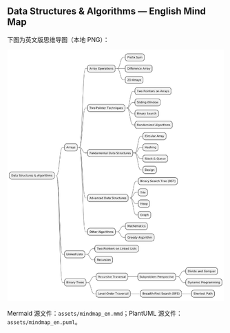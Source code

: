 ## Data Structures & Algorithms — English Mind Map

下图为英文版思维导图（本地 PNG）：

![English Mind Map](assets/mindmap_en.png)

Mermaid 源文件：`assets/mindmap_en.mmd`；PlantUML 源文件：`assets/mindmap_en.puml`。
